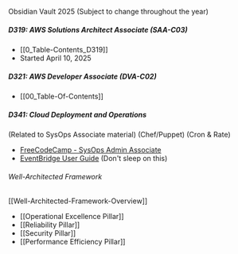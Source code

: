 Obsidian Vault 2025 (Subject to change throughout the year)
##### D319: AWS Solutions Architect Associate (SAA-C03)
- [[0_Table-Contents_D319]]
- Started April 10, 2025
##### D321: AWS Developer Associate (DVA-C02)
- [[00_Table-Of-Contents]]
##### D341: Cloud Deployment and Operations
(Related to SysOps Associate material) (Chef/Puppet) (Cron & Rate)
- [FreeCodeCamp - SysOps Admin Associate](https://youtu.be/KX_AfyrhlgQ?si=y7aa19u-mmUPljuE)
- [EventBridge User Guide](https://docs.aws.amazon.com/eventbridge/latest/userguide/eb-create-rule-schedule.html) (Don't sleep on this)

###### Well-Architected Framework
[[Well-Architected-Framework-Overview]]
- [[Operational Excellence Pillar]]
- [[Reliability Pillar]]
- [[Security Pillar]]
- [[Performance Efficiency Pillar]]